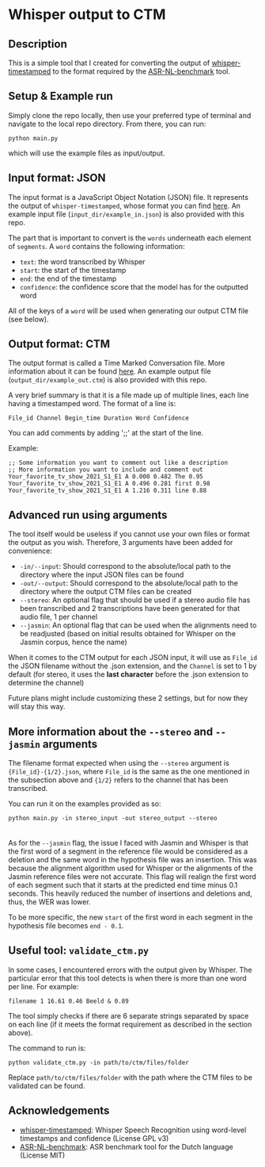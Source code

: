 # Whisper output to CTM
## Description
This is a simple tool that I created for converting the output of [whisper-timestamped](https://github.com/linto-ai/whisper-timestamped) to the format required by the [ASR-NL-benchmark](https://github.com/opensource-spraakherkenning-nl/ASR_NL_benchmark) tool.

## Setup & Example run
Simply clone the repo locally, then use your preferred type of terminal and navigate to the local repo directory. From there, you can run:

`python main.py`

which will use the example files as input/output.

## Input format: JSON
The input format is a JavaScript Object Notation (JSON) file. It represents the output of `whisper-timestamped`, whose format you can find [here](https://github.com/linto-ai/whisper-timestamped#example-output). An example input file (`input_dir/example_in.json`) is also provided with this repo.

The part that is important to convert is the `words` underneath each element of `segments`. A `word` contains the following information:
- `text`: the word transcribed by Whisper
- `start`: the start of the timestamp
- `end`: the end of the timestamp
- `confidence`: the confidence score that the model has for the outputted word

All of the keys of a `word` will be used when generating our output CTM file (see below).

## Output format: CTM
The output format is called a Time Marked Conversation file. More information about it can be found [here](https://github.com/opensource-spraakherkenning-nl/ASR_NL_benchmark/tree/main#ctm-format). An example output file (`output_dir/example_out.ctm`) is also provided with this repo.

A very brief summary is that it is a file made up of multiple lines, each line having a timestamped word. The format of a line is:

    File_id Channel Begin_time Duration Word Confidence

You can add comments by adding ';;' at the start of the line.

Example:

```
;; Some information you want to comment out like a description
;; More information you want to include and comment out
Your_favorite_tv_show_2021_S1_E1 A 0.000 0.482 The 0.95
Your_favorite_tv_show_2021_S1_E1 A 0.496 0.281 first 0.98
Your_favorite_tv_show_2021_S1_E1 A 1.216 0.311 line 0.88
```

## Advanced run using arguments
The tool itself would be useless if you cannot use your own files or format the output as you wish. Therefore, 3 arguments have been added for convenience:
- `-in/--input`: Should correspond to the absolute/local path to the directory where the input JSON files can be found
- `-out/--output`: Should correspond to the absolute/local path to the directory where the output CTM files can be created
- `--stereo`: An optional flag that should be used if a stereo audio file has been transcribed and 2 transcriptions have been generated for that audio file, 1 per channel
- `--jasmin`: An optional flag that can be used when the alignments need to be readjusted (based on initial results obtained for Whisper on the Jasmin corpus, hence the name)

When it comes to the CTM output for each JSON input, it will use as `File_id` the JSON filename without the .json extension, and the `Channel` is set to 1 by default (for stereo, it uses the **last character** before the .json extension to determine the channel)

Future plans might include customizing these 2 settings, but for now they will stay this way.

## More information about the `--stereo` and `--jasmin` arguments
The filename format expected when using the `--stereo` argument is `{File_id}-{1/2}.json`, where `File_id` is the same as the one mentioned in the subsection above and `{1/2}` refers to the channel that has been transcribed.

You can run it on the examples provided as so:

```python main.py -in stereo_input -out stereo_output --stereo```
<br><br><br>
As for the `--jasmin` flag, the issue I faced with Jasmin and Whisper is that the first word of a segment in the reference file would be considered as a deletion and the same word in the hypothesis file was an insertion. This was because the alignment algorithm used for Whisper or the alignments of the Jasmin reference files were not accurate. This flag will realign the first word of each segment such that it starts at the predicted end time minus 0.1 seconds. This heavily reduced the number of insertions and deletions and, thus, the WER was lower.

To be more specific, the new `start` of the first word in each segment in the hypothesis file becomes `end - 0.1`.

## Useful tool: `validate_ctm.py`
In some cases, I encountered errors with the output given by Whisper. The particular error that this tool detects is when there is more than one word per line. For example:

    filename 1 16.61 0.46 Beeld & 0.89

The tool simply checks if there are 6 separate strings separated by space on each line (if it meets the format requirement as described in the section above).

The command to run is:

```python validate_ctm.py -in path/to/ctm/files/folder```

Replace `path/to/ctm/files/folder` with the path where the CTM files to be validated can be found. 

## Acknowledgements
- [whisper-timestamped](https://github.com/linto-ai/whisper-timestamped): Whisper Speech Recognition using word-level timestamps and confidence (License GPL v3)
- [ASR-NL-benchmark](https://github.com/opensource-spraakherkenning-nl/ASR_NL_benchmark): ASR benchmark tool for the Dutch language (License MIT)
